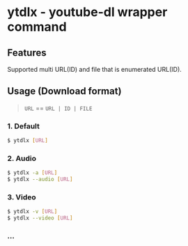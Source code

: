 # ytdlx - youtube-dl wrapper command

## Features

Supported multi URL(ID) and file that is enumerated URL(ID).

## Usage (Download format)

> `URL` == `URL | ID | FILE`

### 1. Default

```sh
$ ytdlx [URL]
```

### 2. Audio

```sh
$ ytdlx -a [URL]
$ ytdlx --audio [URL]
```

### 3. Video

```sh
$ ytdlx -v [URL]
$ ytdlx --video [URL]
```

### ...